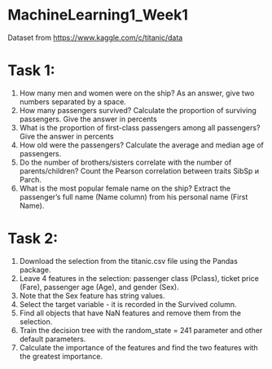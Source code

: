 # MachineLearning1_Week1
Dataset from https://www.kaggle.com/c/titanic/data
# Task 1:
1. How many men and women were on the ship? As an answer, give two numbers separated by a space.
2. How many passengers survived? Calculate the proportion of surviving passengers.
Give the answer in percents
3. What is the proportion of first-class passengers among all passengers?
Give the answer in percents
4. How old were the passengers? Calculate the average and median age of passengers.
5. Do the number of brothers/sisters correlate with the number of parents/children?
Count the Pearson correlation between traits SibSp и Parch.
6. What is the most popular female name on the ship?
Extract the passenger’s full name (Name column) from his personal name (First Name).

# Task 2:
1. Download the selection from the titanic.csv file using the Pandas package.
2. Leave 4 features in the selection:
passenger class (Pclass), ticket price (Fare), passenger age (Age), and gender (Sex).
3. Note that the Sex feature has string values.
4. Select the target variable - it is recorded in the Survived column.
5. Find all objects that have NaN features and remove them from the selection.
6. Train the decision tree with the random_state = 241 parameter and other default parameters.
7. Calculate the importance of the features and find the two features with the greatest importance.

